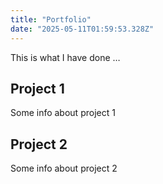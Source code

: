 ```yaml
---
title: "Portfolio"
date: "2025-05-11T01:59:53.328Z"
---
```



This is what I have done …


## Project 1

Some info about project 1


## Project 2

Some info about project 2

